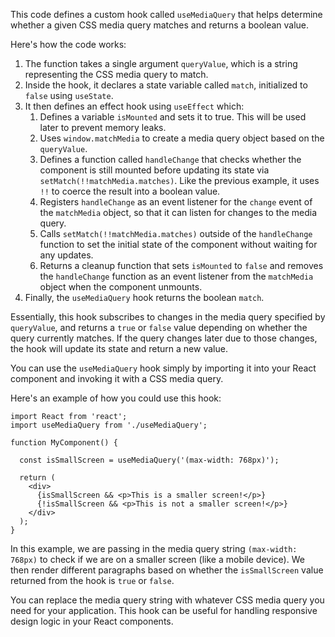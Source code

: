 This code defines a custom hook called `useMediaQuery` that helps determine whether a given CSS media query matches and returns a boolean value.

Here's how the code works:

1. The function takes a single argument `queryValue`, which is a string representing the CSS media query to match.
2. Inside the hook, it declares a state variable called `match`, initialized to `false` using `useState`.
3. It then defines an effect hook using `useEffect` which:
   1. Defines a variable `isMounted` and sets it to true. This will be used later to prevent memory leaks.
   2. Uses `window.matchMedia` to create a media query object based on the `queryValue`.
   3. Defines a function called `handleChange` that checks whether the component is still mounted before updating its state via `setMatch(!!matchMedia.matches)`. Like the previous example, it uses `!!` to coerce the result into a boolean value.
   4. Registers `handleChange` as an event listener for the `change` event of the `matchMedia` object, so that it can listen for changes to the media query.
   5. Calls `setMatch(!!matchMedia.matches)` outside of the `handleChange` function to set the initial state of the component without waiting for any updates.
   6. Returns a cleanup function that sets `isMounted` to `false` and removes the `handleChange` function as an event listener from the `matchMedia` object when the component unmounts.
4. Finally, the `useMediaQuery` hook returns the boolean `match`.

Essentially, this hook subscribes to changes in the media query specified by `queryValue`, and returns a `true` or `false` value depending on whether the query currently matches. If the query changes later due to those changes, the hook will update its state and return a new value.


You can use the `useMediaQuery` hook simply by importing it into your React component and invoking it with a CSS media query. 

Here's an example of how you could use this hook:

```
import React from 'react';
import useMediaQuery from './useMediaQuery';

function MyComponent() {

  const isSmallScreen = useMediaQuery('(max-width: 768px)');

  return (
    <div>
      {isSmallScreen && <p>This is a smaller screen!</p>}
      {!isSmallScreen && <p>This is not a smaller screen!</p>}
    </div>
  );
}
```

In this example, we are passing in the media query string `(max-width: 768px)` to check if we are on a smaller screen (like a mobile device). We then render different paragraphs based on whether the `isSmallScreen` value returned from the hook is `true` or `false`.

You can replace the media query string with whatever CSS media query you need for your application. This hook can be useful for handling responsive design logic in your React components.

